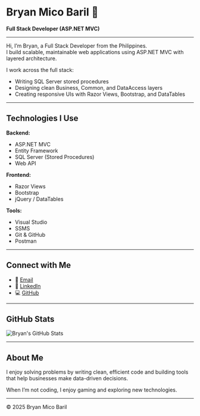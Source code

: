 # Bryan Mico Baril 👋

**Full Stack Developer (ASP.NET MVC)**  

---

Hi, I’m Bryan, a Full Stack Developer from the Philippines.  
I build scalable, maintainable web applications using ASP.NET MVC with layered architecture.

I work across the full stack:  
- Writing SQL Server stored procedures  
- Designing clean Business, Common, and DataAccess layers  
- Creating responsive UIs with Razor Views, Bootstrap, and DataTables  

---

## Technologies I Use

**Backend:**  
- ASP.NET MVC  
- Entity Framework  
- SQL Server (Stored Procedures)  
- Web API  

**Frontend:**  
- Razor Views  
- Bootstrap  
- jQuery / DataTables  

**Tools:**  
- Visual Studio  
- SSMS  
- Git & GitHub  
- Postman  

---

## Connect with Me

- 📧 [Email](mailto:imbryanmicobaril@gmail.com)  
- 🔗 [LinkedIn](https://www.linkedin.com/in/bryan-mico-baril-61611627a/)  
- 💻 [GitHub](https://github.com/BryanMico)  

---

## GitHub Stats

![Bryan's GitHub Stats](https://github-readme-stats.vercel.app/api?username=BryanMico&show_icons=true&theme=radical)

---

## About Me

I enjoy solving problems by writing clean, efficient code and building tools that help businesses make data-driven decisions.  

When I’m not coding, I enjoy gaming and exploring new technologies.

---

© 2025 Bryan Mico Baril
